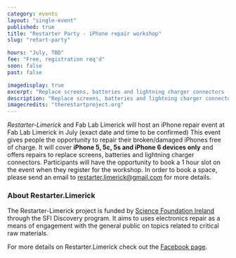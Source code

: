 ```yaml
---
category: events
layout: "single-event"
published: true
title: "Restarter Party - iPhone repair workshop"
slug: "retart-party"

hours: "July, TBD"
fee: "Free, registration req'd"
soon: false
past: false

imagedisplay: true
excerpt: "Replace screens, batteries and lightning charger connectors - repair broken/damaged iPhones free of charge, with our professional guidance"
description: "Replace screens, batteries and lightning charger connectors - repair broken/damaged iPhones free of charge, with our professional guidance"
imagecredits: "therestartproject.org"
---
```


*Restarter-Limerick* and Fab Lab Limerick will host an iPhone repair event at Fab Lab Limerick in July (exact date and time to be confirmed) This event gives people the opportunity to repair their broken/damaged iPhones free of charge. It will cover **iPhone 5, 5c, 5s and iPhone 6 devices only** and offers repairs to replace screens, batteries and lightning charger connectors.
Participants will have the opportunity to book a 1 hour slot on the event when they register for the workshop. In order to book a space, please send an email to [restarter.limerick@gmail.com](mailto:restarter.limerick@gmail.com) for more details.

### About Restarter.Limerick
The Restarter-Limerick project is funded by [Science Foundation Ireland](http://www.sfi.ie/) through the SFI Discovery program. It aims to uses electronics repair as a means of engagement with the general public on topics related to critical raw materials.

For more details on Restarter.Limerick check out the [Facebook page](https://www.facebook.com/Restarter.Limerick).
